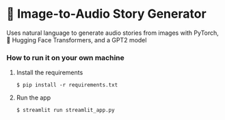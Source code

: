 # 🎈 Image-to-Audio Story Generator

Uses natural language to generate audio stories from images with PyTorch, 🤗 Hugging Face Transformers, and a GPT2 model


### How to run it on your own machine

1. Install the requirements

   ```
   $ pip install -r requirements.txt
   ```

2. Run the app

   ```
   $ streamlit run streamlit_app.py
   ```
